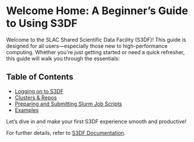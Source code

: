 # Welcome Home: A Beginner’s Guide to Using S3DF

Welcome to the SLAC Shared Scientific Data Facility (S3DF)! This guide is designed for all users—especially those new to high-performance computing. Whether you're just getting started or need a quick refresher, this guide will walk you through the essentials:


## Table of Contents
- [Logging on to S3DF](logging-on-to-s3df.md)
- [Clusters & Repos](clusters-and-repos.md)
- [Preparing and Submitting Slurm Job Scripts](preparing-and-submitting-slurm-job-scripts.md)
- [Examples](../examples/)
  
Let’s dive in and make your first S3DF experience smooth and productive!

For further details, refer to [S3DF Documentation](https://s3df.slac.stanford.edu/#/documentation).
